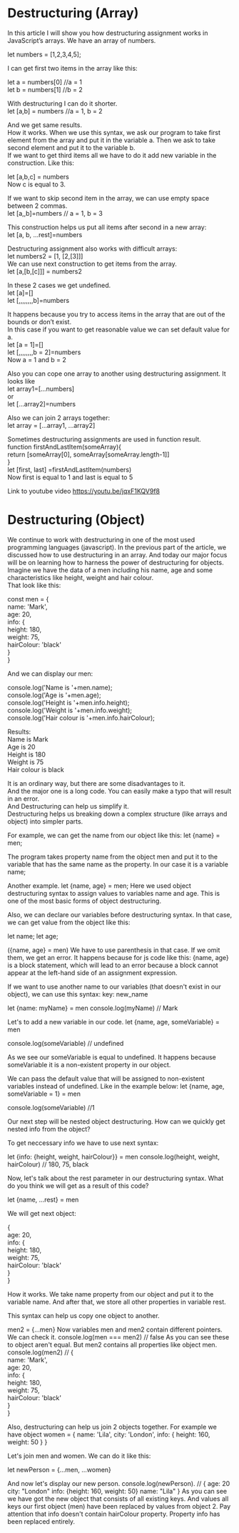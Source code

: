 # Destructuring (Array)
In this article I will show you how destructuring assignment works in JavaScript’s arrays. 
We have an array of numbers.

let numbers = [1,2,3,4,5];

I can get first two items in the array like this:  

let a = numbers[0] //a = 1  
let b = numbers[1] //b = 2  

With destructuring I can do it shorter.  
let [a,b] = numbers //a = 1, b = 2

And we get same results.  
How it works. When we use this syntax, we ask our program to take first element from the array and put it in the variable a. Then we ask to take second element and put it to the variable b.   
If we want to get third items all we have to do it add new variable in the construction. Like this:   

let [a,b,c] = numbers   
Now c is equal to 3.   

If we want to skip second item in the array, we can use empty space between 2 commas.   
let [a,,b]=numbers // a = 1, b = 3   

This construction helps us put all items after second in a new array:   
let [a, b, ...rest]=numbers    

Destructuring assignment also works with difficult arrays:  
let numbers2 = [1, [2,[3]]]   
We can use next construction to get items from the array.  
let [a,[b,[c]]] = numbers2   

In these 2 cases we get undefined.  
let [a]=[]  
let [,,,,,,,,b]=numbers   

It happens because you try to access items in the array that are out of the bounds or don’t exist.   
In this case if you want to get reasonable value we can set default value for a.   
let [a = 1]=[]   
let [,,,,,,,,b = 2]=numbers   
Now a = 1 and b = 2   

Also you can cope one array to another using destructuring assignment. It looks like   
let array1=[...numbers]   
or   
let [...array2]=numbers   

Also we can join 2 arrays together:  
let array = [...array1, ...array2]   

Sometimes destructuring assignments are used in function result.  
function firstAndLastItem(someArray){  
  return [someArray[0], someArray[someArray.length-1]]  
}  
let [first, last] =firstAndLastItem(numbers)  
Now first is equal to 1 and last is equal to 5  

Link to youtube video https://youtu.be/jqxF1KQV9f8

# Destructuring (Object)
We continue to work with destructuring in one of the most used programming languages (javascript). In the previous part of the article, we discussed how to use destructuring in an array. And today our major focus will be on learning how to harness the power of destructuring for objects.    
Imagine we have the data of a men including his name, age and some characteristics like height, weight and hair colour.   
That look like this:

const men = {   
  name: 'Mark',   
  age: 20,   
  info: {   
	height: 180,   
	weight: 75,   
	hairColour: 'black'   
  }    
}    

And we can display our men:

console.log('Name is '+men.name);     
console.log('Age is '+men.age);    
console.log('Height is '+men.info.height);    
console.log('Weight is '+men.info.weight);    
console.log('Hair colour is '+men.info.hairColour);    

Results:    
Name is Mark   
Age is 20   
Height is 180   
Weight is 75   
Hair colour is black    

It is an ordinary way, but there are some disadvantages to it.  
And the major one is a long code. You can easily make a typo that will result in an error.   
And Destructuring can help us simplify it.   
Destructuring helps us breaking down a complex structure (like arrays and object) into simpler parts.   

For example, we can get the name from our object like this:
let {name} = men; 

The program takes property name from the object men and put it to the variable that has the same name as the property. In our case it is a variable name;

Another example.
let {name, age} = men;
Here we used object destructuring syntax to assign values to variables name and age. This is one of the most basic forms of object destructuring.


Also, we can declare our variables before destructuring syntax. In that case, we can get value from the object like this:

let name;
let age;

({name, age} = men)
We have to use parenthesis in that case. If we omit them, we get an error. It happens because for js code like this:
{name, age} is a block statement, which will lead to an error because a block cannot appear at the left-hand side of an assignment expression.

If we want to use another name to our variables (that doesn't exist in our object), we can use this syntax: key: new_name

let {name: myName} =  men
console.log(myName) // Mark

Let's to add a new variable in our code.
let {name, age, someVariable} = men

console.log(someVariable) // undefined

As we see our someVariable is equal to undefined. 
It happens because someVariable it is a non-existent property in our object.

We can pass the default value that will be assigned to non-existent variables instead of undefined. Like in the example below:
let {name, age, someVariable = 1} = men

console.log(someVariable) //1

Our next step will be nested object destructuring.
How can we quickly get nested info from the object? 

To get neccessary info we have to use next syntax:

let {info: {height, weight, hairColour}} =  men
console.log(height, weight, hairColour) // 180, 75, black

Now, let's talk about the rest parameter in our destructuring syntax.
What do you think we will get as a result of this code?

let {name, ...rest} = men

We will get next object: 

{     
  age: 20,   
  info: {   
	height: 180,   
	weight: 75,   
	hairColour: 'black'   
  }    
}    


How it works.
We take name property from our object and put it to the variable name. And after that, we store all other properties in variable rest. 

This syntax can help us copy one object to another. 

men2 = {...men} 
Now variables men and men2 contain different pointers.
We can check it. 
console.log(men === men2) // false
As you can see these to object aren't equal. 
But men2 contains all properties like object men. 
console.log(men2) 
// {   
  name: 'Mark',   
  age: 20,   
  info: {   
	height: 180,   
	weight: 75,   
	hairColour: 'black'   
  }    
}    

Also, destructuring can help us join 2 objects together. 
For example we have object 
women = {
  name: 'Lila',
  city: 'London', 
  info: {
	height: 160,
	weight: 50
  }
}

Let's join men and women. We can do it like this:

let newPerson = {...men, ...women}

And now let's display our new person. 
console.log(newPerson). 
//
{
  age: 20
  city: "London"
  info: {height: 160, weight: 50}
  name: "Lila"
}
As you can see we have got the new object that consists of all existing keys. And values all keys our first object (men) have been replaced by values from object 2. Pay attention that info doesn't contain hairColour property. Property info has been replaced entirely.
